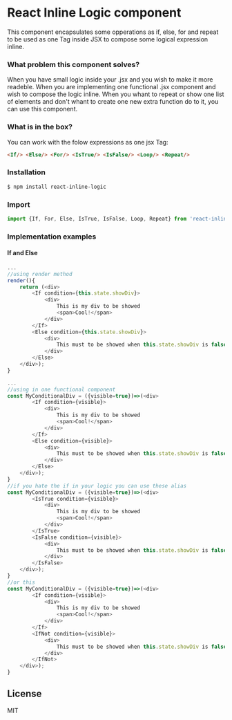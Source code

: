 # React Inline Logic component
This component encapsulates some opperations as if, else, for and repeat to be used as one Tag inside JSX to compose some logical expression inline.

### What problem this component solves?
When you have small logic inside your .jsx and you wish to make it more readeble.
When you are implementing one functional .jsx component and wish to compose the logic inline.
When you whant to repeat or show one list of elements and don't whant to create one new extra function do to it, you can use this component.

### What is in the box?
You can work with the folow expressions as one jsx Tag:
```html
<If/> <Else/> <For/> <IsTrue/> <IsFalse/> <Loop/> <Repeat/>
```
### Installation
```sh
$ npm install react-inline-logic
```
### Import
```javascript
import {If, For, Else, IsTrue, IsFalse, Loop, Repeat} from 'react-inline-logic';
```
### Implementation examples

#### If and Else
```javascript
...
//using render method
render(){
    return (<div>
        <If condition={this.state.showDiv}>
            <div>
                This is my div to be showed
                <span>Cool!</span>
            </div>
        </If>
        <Else condition={this.state.showDiv}>
            <div>
                This must to be showed when this.state.showDiv is false
            </div>
        </Else>
    </div>);
}
```

```javascript
...
//using in one functional component
const MyConditionalDiv = ({visible=true})=>(<div>
        <If condition={visible}>
            <div>
                This is my div to be showed
                <span>Cool!</span>
            </div>
        </If>
        <Else condition={visible}>
            <div>
                This must to be showed when this.state.showDiv is false
            </div>
        </Else>
    </div>);
}
//if you hate the if in your logic you can use these alias 
const MyConditionalDiv = ({visible=true})=>(<div>
        <IsTrue condition={visible}>
            <div>
                This is my div to be showed
                <span>Cool!</span>
            </div>
        </IsTrue>
        <IsFalse condition={visible}>
            <div>
                This must to be showed when this.state.showDiv is false
            </div>
        </IsFalse>
    </div>);
}
//or this
const MyConditionalDiv = ({visible=true})=>(<div>
        <If condition={visible}>
            <div>
                This is my div to be showed
                <span>Cool!</span>
            </div>
        </If>
        <IfNot condition={visible}>
            <div>
                This must to be showed when this.state.showDiv is false
            </div>
        </IfNot>
    </div>);
}

```



License
----

MIT
